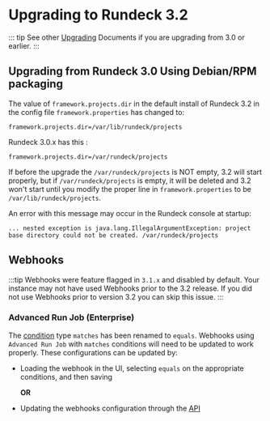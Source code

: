 # Upgrading to Rundeck 3.2


::: tip
See other [Upgrading](/upgrading/) Documents if you are upgrading from 3.0 or earlier.
:::

## Upgrading from Rundeck 3.0 Using Debian/RPM packaging


The value of `framework.projects.dir` in the default install of Rundeck 3.2 in the config file `framework.properties` has changed to:

	framework.projects.dir=/var/lib/rundeck/projects

Rundeck 3.0.x has this :

	framework.projects.dir=/var/rundeck/projects


If before the upgrade the `/var/rundeck/projects` is NOT empty, 3.2 will start properly, but if `/var/rundeck/projects` is empty, it will be deleted and 3.2 won't start until you modify the proper line in `framework.properties` to be `/var/lib/rundeck/projects`.

An error with this message may occur in the Rundeck console at startup:

```
... nested exception is java.lang.IllegalArgumentException: project base directory could not be created. /var/rundeck/projects

```

## Webhooks
:::tip
Webhooks were feature flagged in `3.1.x` and disabled by default.  Your instance may not have used Webhooks prior to the 3.2 release.  If you did not use Webhooks prior to version 3.2 you can skip this issue.
:::

### Advanced Run Job (Enterprise)
The [condition](/manual/webhooks/advanced-run-job.html#conditions) type `matches` has been renamed to `equals`. Webhooks using `Advanced Run Job` with `matches` conditions will need to be updated to work properly. These configurations can be updated by:  

- Loading the webhook in the UI, selecting `equals` on the appropriate conditions, and then saving

   **OR**

- Updating the webhooks configuration through the [API](/api/rundeck-api.html#webhooks-incubating)
